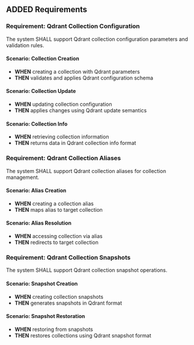 ## ADDED Requirements

### Requirement: Qdrant Collection Configuration
The system SHALL support Qdrant collection configuration parameters and validation rules.

#### Scenario: Collection Creation
- **WHEN** creating a collection with Qdrant parameters
- **THEN** validates and applies Qdrant configuration schema

#### Scenario: Collection Update
- **WHEN** updating collection configuration
- **THEN** applies changes using Qdrant update semantics

#### Scenario: Collection Info
- **WHEN** retrieving collection information
- **THEN** returns data in Qdrant collection info format

### Requirement: Qdrant Collection Aliases
The system SHALL support Qdrant collection aliases for collection management.

#### Scenario: Alias Creation
- **WHEN** creating a collection alias
- **THEN** maps alias to target collection

#### Scenario: Alias Resolution
- **WHEN** accessing collection via alias
- **THEN** redirects to target collection

### Requirement: Qdrant Collection Snapshots
The system SHALL support Qdrant collection snapshot operations.

#### Scenario: Snapshot Creation
- **WHEN** creating collection snapshots
- **THEN** generates snapshots in Qdrant format

#### Scenario: Snapshot Restoration
- **WHEN** restoring from snapshots
- **THEN** restores collections using Qdrant snapshot format
